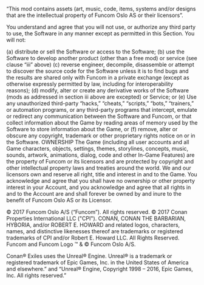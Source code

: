 “This mod contains assets (art, music, code, items, systems and/or designs that are the intellectual property of Funcom Oslo AS or their licensors”.

You understand and agree that you will not use, or authorize any third party to use, the Software in any manner except as permitted in this Section. You will not:

(a) distribute or sell the Software or access to the Software;
(b) use the Software to develop another product (other than a free mod) or service (see clause “iii” above)
(c) reverse engineer, decompile, disassemble or attempt to discover the source code for the Software unless it is to find bugs and the results are shared only with Funcom in a private exchange (except as otherwise expressly permitted by law, including for interoperability reasons);
(d) modify, alter or create any derivative works of the Software (mods as addressed in section iii above are excepted) or Service; or
(e) Use any unauthorized third-party “hacks,” “cheats,” “scripts,” “bots,” “trainers,” or automation programs, or any third-party programs that intercept, emulate or redirect any communication between the Software and Funcom, or that collect information about the Game by reading areas of memory used by the Software to store information about the Game, or
(f) remove, alter or obscure any copyright, trademark or other proprietary rights notice on or in the Software.
OWNERSHIP
The Game (including all user accounts and all Game characters, objects, settings, themes, storylines, concepts, music, sounds, artwork, animations, dialog, code and other In-Game Features) are the property of Funcom or its licensors and are protected by copyright and other intellectual property laws and treaties around the world. We and our licensors own and reserve all right, title and interest in and to the Game. You acknowledge and agree that you shall have no ownership or other property interest in your Account, and you acknowledge and agree that all rights in and to the Account are and shall forever be owned by and inure to the benefit of Funcom Oslo AS or its Licensor.

© 2017 Funcom Oslo A/S (“Funcom”). All rights reserved. © 2017 Conan Properties International LLC ("CPI"). CONAN, CONAN THE BARBARIAN, HYBORIA, and/or ROBERT E. HOWARD and related logos, characters, names, and distinctive likenesses thereof are trademarks or registered trademarks of CPI and/or Robert E. Howard LLC. All Rights Reserved. Funcom and Funcom Logo ™ & © Funcom Oslo A/S.

Conan® Exiles uses the Unreal® Engine. Unreal® is a trademark or registered trademark of Epic Games, Inc. in the United States of America and elsewhere.” and “Unreal® Engine, Copyright 1998 – 2016, Epic Games, Inc. All rights reserved.”
